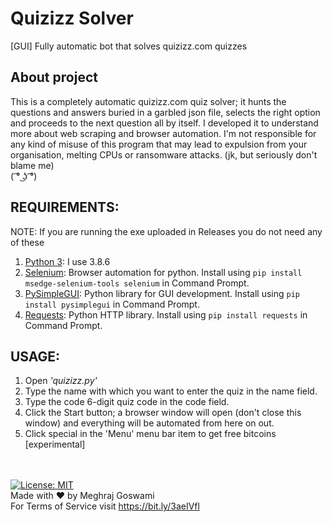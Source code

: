 # Quizizz Solver
[GUI] Fully automatic bot that solves quizizz.com quizzes
## About project
This is a completely automatic quizizz.com quiz solver; it hunts the questions and answers buried in a garbled json file, selects the right option and proceeds to the next question all by itself. I developed it to understand more about web scraping and browser automation. I'm not responsible for any kind of misuse of this program that may lead to expulsion from your organisation, melting CPUs or ransomware attacks. (jk, but seriously don't blame me)
\
( ͡° ͜ʖ ͡°)
## REQUIREMENTS:
NOTE: If you are running the exe uploaded in Releases you do not need any of these

1. [Python 3](https://www.python.org/downloads/): I use 3.8.6
2. [Selenium](https://www.selenium.dev/): Browser automation for python. Install using ```pip install msedge-selenium-tools selenium``` in Command Prompt.
3. [PySimpleGUI](https://pysimplegui.readthedocs.io/): Python library for GUI development. Install using ```pip install pysimplegui``` in Command Prompt.
4. [Requests](https://requests.readthedocs.io/): Python HTTP library. Install using ```pip install requests``` in Command Prompt.
## USAGE:
1. Open *'quizizz.py'*
2. Type the name with which you want to enter the quiz in the name field.
3. Type the code 6-digit quiz code in the code field.
4. Click the Start button; a browser window will open (don't close this window) and everything will be automated from here on out.
5. Click special in the 'Menu' menu bar item to get free bitcoins [experimental]

\
\
[![License: MIT](https://img.shields.io/badge/License-MIT-yellow.svg)](https://opensource.org/licenses/MIT)<br>
Made with :heart: by Meghraj Goswami<br>
For Terms of Service visit https://bit.ly/3aeIVfl
